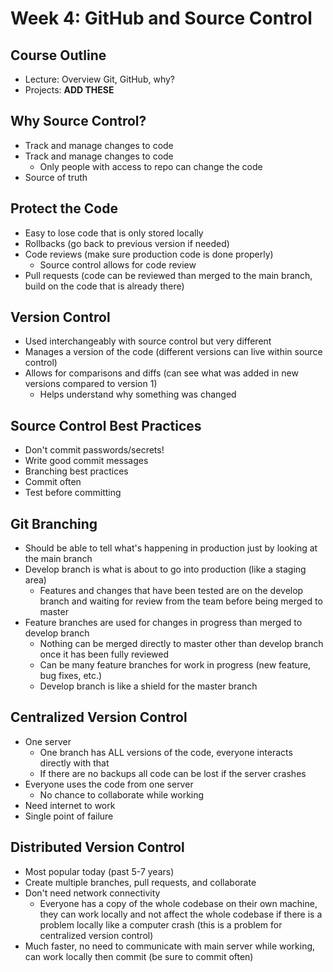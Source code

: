 # Week 4: GitHub and Source Control

## Course Outline

- Lecture: Overview Git, GitHub, why?
- Projects:
  **ADD THESE**

## Why Source Control?

- Track and manage changes to code
- Track and manage changes to code
  - Only people with access to repo can change the code
- Source of truth

## Protect the Code

- Easy to lose code that is only stored locally
- Rollbacks (go back to previous version if needed)
- Code reviews (make sure production code is done properly)
  - Source control allows for code review
- Pull requests (code can be reviewed than merged to the main branch, build on the code that is already there)

## Version Control

- Used interchangeably with source control but very different
- Manages a version of the code (different versions can live within source control)
- Allows for comparisons and diffs (can see what was added in new versions compared to version 1)
  - Helps understand why something was changed

## Source Control Best Practices

- Don't commit passwords/secrets!
- Write good commit messages
- Branching best practices
- Commit often
- Test before committing

## Git Branching

- Should be able to tell what's happening in production just by looking at the main branch
- Develop branch is what is about to go into production (like a staging area)
  - Features and changes that have been tested are on the develop branch and waiting for review from the team before being merged to master
- Feature branches are used for changes in progress than merged to develop branch
  - Nothing can be merged directly to master other than develop branch once it has been fully reviewed
  - Can be many feature branches for work in progress (new feature, bug fixes, etc.)
  - Develop branch is like a shield for the master branch

## Centralized Version Control

- One server
  - One branch has ALL versions of the code, everyone interacts directly with that
  - If there are no backups all code can be lost if the server crashes
- Everyone uses the code from one server
  - No chance to collaborate while working
- Need internet to work
- Single point of failure

## Distributed Version Control

- Most popular today (past 5-7 years)
- Create multiple branches, pull requests, and collaborate
- Don't need network connectivity
  - Everyone has a copy of the whole codebase on their own machine, they can work locally and not affect the whole codebase if there is a problem locally like a computer crash (this is a problem for centralized version control)
- Much faster, no need to communicate with main server while working, can work locally then commit (be sure to commit often)
